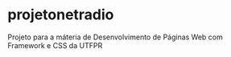 # projetonetradio
Projeto para a máteria de Desenvolvimento de Páginas Web com Framework e CSS da UTFPR
